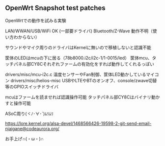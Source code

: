 ## OpenWrt Snapshot test patches

OpenWrtでの動作を試みる実験

LAN/WWAN/USB/WiFi OK (一部要ドライバ)
Bluetooth/Z-Wave 動作不明（使い方わからない）

サウンドやマイク周りのドライバはKernelに無いので移植しないと認識不能

筐体のLEDはmcuの下に居る（78b8000.i2c/i2c-1/1-0015/led）
筐体mcu、タッチパネル部CY8Cそれぞれファームの有効化をすれば動作してくれるっぽい

drivers/misc/mcu-i2c.c 温度センサーやFan制御、筐体LED動かしているマイコン
drivers/misc/helios-misc USBやLTEやBTのオンオフ、console/zwave切替等のGPIOスイッチドライバ

mcuはファームを読ませれば認識操作可能
タッチパネル部CY8Cはバイナリ動かすと操作可能

ASoC周り(ヾﾉ･∀･`)ﾑﾘﾑﾘ

https://lore.kernel.org/alsa-devel/1468566426-19598-2-git-send-email-njaigane@codeaurora.org/

お手上げ∩(・ω・)∩


